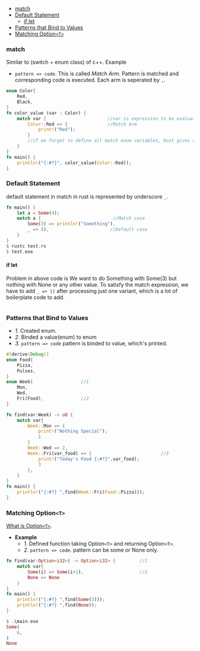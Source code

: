 - [match](#mat)
- [Default Statement](#def)
  - [if let](#iflet)
- [Patterns that Bind to Values](#patval)
- [Matching Option`<T>`](#opt) 

<a name=mat></a>
### match
Similar to (switch + enum class) of c++. Example
  - `pattern => code`. This is called _Match Arm_. Pattern is matched and corresponding code is executed. Each arm is seperated by `,`.
```rust
enum Color{
    Red,
    Black,
} 
fn color_value (var : Color) {
    match var {                       //var is expression to be evaluated
        Color::Red => {               //Match Arm
            print!("Red");
        }
        //if we forget to define all match enum variables, Rust gives compile time error
    }
}
fn main() {
    println!("{:#?}", color_value(Color::Red));
}
```

<a name=def></a>
### Default Statement
default statement in match in rust is represented by underscore `_`.
```rs
fn main() {
    let a = Some(4);
    match a {                           //Match case
        Some(3) => println!("Something"),
        _ => (),                       //Default case
    }
}
$ rustc test.rs
$ test.exe
```
<a name=iflet></a>
#### if let
Problem in above code is We want to do Something with Some(3) but nothing with None or any other value. To satisfy the match expression, we have to add `_ => ()` after processing just one variant, which is a lot of boilerplate code to add.
```rs

```

<a name=patval></a>
### Patterns that Bind to Values
- _1._ Created enum.
- _2._ Binded a value(enum) to enum
- _3._ `pattern => code` pattern is binded to value, which's printed.
```rs
#[derive(Debug)]
enum Food{
    Pizza,
    Pulses,
}
enum Week{                  //1
    Mon,
    Wed,
    Fri(Food),              //2
}

fn find(var:Week) -> u8 {
    match var{
        Week::Mon => {
            print!("Nothing Special");
            1
        }
        Week::Wed => 2,
        Week::Fri(var_food) => {                          //3
            print!("Today's Food {:#?}",var_food);
            3
        },
    }
}
fn main() {
    println!("{:#?} ",find(Week::Fri(Food::Pizza)));
}
```

<a name=opt></a>
### Matching Option`<T>`
[What is Option`<T>`](../../../Enum_OptionEnum/OptionEnum_Null/).
- **Example**
  - _1._ Defined function taking Option`<T>` and returning Option`<T>`.
  - _2._ `pattern => code`. pattern can be some or None only.
```rs
fn find(var:Option<i32>) -> Option<i32> {         //1
    match var{
        Some(i) => Some(i+1),                     //2
        None => None
    }
}
fn main() {
    println!("{:#?} ",find(Some(5)));
    println!("{:#?} ",find(None));
}

$ .\main.exe
Some(
    6,
)
None  
```

